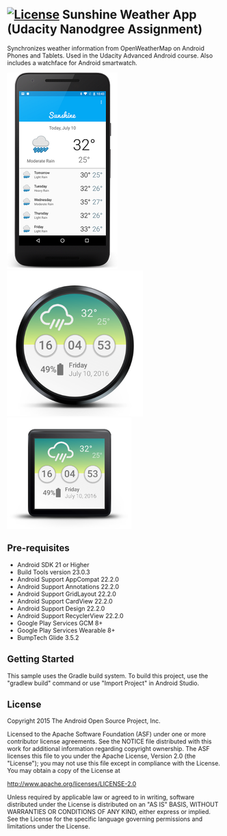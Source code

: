 [![License](http://img.shields.io/:license-apache-blue.svg)](http://www.apache.org/licenses/LICENSE-2.0.html)
Sunshine Weather App (Udacity Nanodgree Assignment)
===================================

Synchronizes weather information from OpenWeatherMap on Android Phones and Tablets. Used in the Udacity Advanced Android course.
Also includes a watchface for Android smartwatch.

![Alt text](/device1.png?raw=true "Optional Title")
![Alt text](/CAPTURE.PNG?raw=true "Optional Title")
![Alt text](/CAPTURE1.PNG?raw=true "Optional Title")

Pre-requisites
--------------
* Android SDK 21 or Higher
* Build Tools version 23.0.3
* Android Support AppCompat 22.2.0
* Android Support Annotations 22.2.0
* Android Support GridLayout 22.2.0
* Android Support CardView 22.2.0
* Android Support Design 22.2.0
* Android Support RecyclerView 22.2.0
* Google Play Services GCM 8+
* Google Play Services Wearable 8+
* BumpTech Glide 3.5.2


Getting Started
---------------
This sample uses the Gradle build system.  To build this project, use the
"gradlew build" command or use "Import Project" in Android Studio.


License
-------
Copyright 2015 The Android Open Source Project, Inc.

Licensed to the Apache Software Foundation (ASF) under one or more contributor
license agreements.  See the NOTICE file distributed with this work for
additional information regarding copyright ownership.  The ASF licenses this
file to you under the Apache License, Version 2.0 (the "License"); you may not
use this file except in compliance with the License.  You may obtain a copy of
the License at

http://www.apache.org/licenses/LICENSE-2.0

Unless required by applicable law or agreed to in writing, software
distributed under the License is distributed on an "AS IS" BASIS, WITHOUT
WARRANTIES OR CONDITIONS OF ANY KIND, either express or implied.  See the
License for the specific language governing permissions and limitations under
the License.

